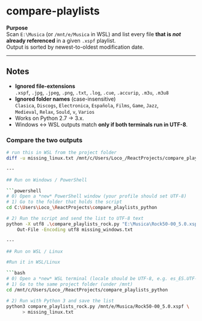 # compare-playlists

**Purpose**  
Scan `E:\Musica` (or `/mnt/e/Musica` in WSL) and list every file **that is _not_ already referenced** in a given `.xspf` playlist.  
Output is sorted by newest-to-oldest modification date.

---

## Notes

* **Ignored file-extensions**  
  `.xspf`, `.jpg`, `.jpeg`, `.png`, `.txt`, `.log`, `.cue`, `.accurip`, `.m3u`, `.m3u8`
* **Ignored folder names** (case-insensitive)  
  `Clasica`, `Discogs`, `Electronica`, `Española`, `Films`, `Game`, `Jazz`,  
  `Medieval`, `Relax`, `Sould`, `v`, `Varios`
* Works on Python 2.7 → 3.x.  
* Windows ↔ WSL outputs match **only if both terminals run in UTF-8**.

### Compare the two outputs

```bash
# run this in WSL from the project folder
diff -u missing_linux.txt /mnt/c/Users/Loco_/ReactProjects/compare_playlists_python/missing_windows.txt

---

## Run on Windows / PowerShell

```powershell
# 0) Open a *new* PowerShell window (your profile should set UTF-8)
# 1) Go to the folder that holds the script
cd C:\Users\Loco_\ReactProjects\compare_playlists_python

# 2) Run the script and send the list to UTF-8 text
python -X utf8 .\compare_playlists_rock.py "E:\Musica\Rock50-00_5.0.xspf" |
    Out-File -Encoding utf8 missing_windows.txt

---

## Run on WSL / Linux

#Run it in WSL/Linux

```bash
# 0) Open a *new* WSL terminal (locale should be UTF-8, e.g. es_ES.UTF-8)
# 1) Go to the same project folder (under /mnt)
cd /mnt/c/Users/Loco_/ReactProjects/compare_playlists_python

# 2) Run with Python 3 and save the list
python3 compare_playlists_rock.py /mnt/e/Musica/Rock50-00_5.0.xspf \
      > missing_linux.txt

